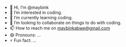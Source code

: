 - 👋 Hi, I’m @maybink
- 👀 I’m interested in coding.
- 🌱 I’m currently learning coding.
- 💞️ I’m looking to collaborate on things to do with coding.
- 📫 How to reach me on maybinkabwe@gmail.com
- 😄 Pronouns: ...
- ⚡ Fun fact: ...

<!---
maybink/maybink is a ✨ special ✨ repository because its `README.md` (this file) appears on your GitHub profile.
You can click the Preview link to take a look at your changes.
--->
